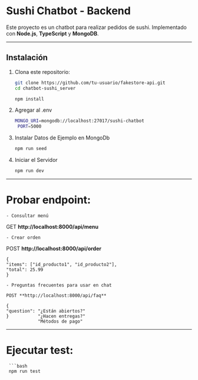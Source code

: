 # Sushi Chatbot - Backend

Este proyecto es un chatbot para realizar pedidos de sushi. Implementado con **Node.js**, **TypeScript** y **MongoDB**.

---

## Instalación

1. Clona este repositorio:
   ```bash
   git clone https://github.com/tu-usuario/fakestore-api.git
   cd chatbot-sushi_server

   npm install

2. Agregar al .env

   ```bash
   MONGO_URI=mongodb://localhost:27017/sushi-chatbot
    PORT=5000       

3. Instalar Datos de Ejemplo en MongoDb

     ```bash
     npm run seed

4. Iniciar el Servidor

     ```bash
     npm run dev

---

# Probar endpoint:

    - Consultar menú
   GET **http://localhost:8000/api/menu**

    - Crear orden
   POST **http://localhost:8000/api/order**

    {
    "items": ["id_producto1", "id_producto2"],
    "total": 25.99
    }

    - Preguntas frecuentes para usar en chat

    POST **http://localhost:8000/api/faq**

    {
    "question": "¿Están abiertos?" 
    }           "¿Hacen entregas?" 
                "Métodos de pago" 

---

# Ejecutar test:

     ```bash
     npm run test